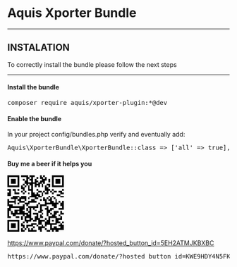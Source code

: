 # Aquis Xporter Bundle

---
## INSTALATION
To correctly install the bundle please follow the next steps

---
#### Install the bundle
<pre>
composer require aquis/xporter-plugin:*@dev
</pre>

#### Enable the bundle
In your project config/bundles.php verify and eventually add:
<pre>
Aquis\XporterBundle\XporterBundle::class => ['all' => true],
</pre>

#### Buy me a beer if it helps you
![alt text](./QR.png)

https://www.paypal.com/donate/?hosted_button_id=5EH2ATMJKBXBC

<pre>
https://www.paypal.com/donate/?hosted_button_id=KWE9HDY4N5FKU
</pre>
